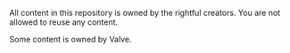 All content in this repository is owned by the rightful creators. You are not allowed to reuse any content.

Some content is owned by Valve.